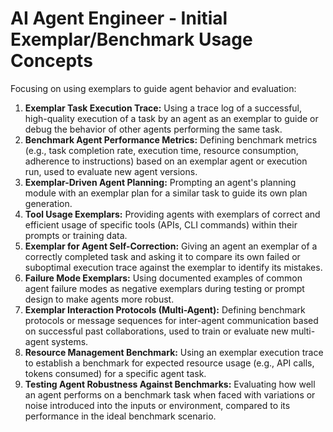 # AI Agent Engineer - Initial Exemplar/Benchmark Usage Concepts

Focusing on using exemplars to guide agent behavior and evaluation:

1.  **Exemplar Task Execution Trace:** Using a trace log of a successful, high-quality execution of a task by an agent as an exemplar to guide or debug the behavior of other agents performing the same task.
2.  **Benchmark Agent Performance Metrics:** Defining benchmark metrics (e.g., task completion rate, execution time, resource consumption, adherence to instructions) based on an exemplar agent or execution run, used to evaluate new agent versions.
3.  **Exemplar-Driven Agent Planning:** Prompting an agent's planning module with an exemplar plan for a similar task to guide its own plan generation.
4.  **Tool Usage Exemplars:** Providing agents with exemplars of correct and efficient usage of specific tools (APIs, CLI commands) within their prompts or training data.
5.  **Exemplar for Agent Self-Correction:** Giving an agent an exemplar of a correctly completed task and asking it to compare its own failed or suboptimal execution trace against the exemplar to identify its mistakes.
6.  **Failure Mode Exemplars:** Using documented examples of common agent failure modes as negative exemplars during testing or prompt design to make agents more robust.
7.  **Exemplar Interaction Protocols (Multi-Agent):** Defining benchmark protocols or message sequences for inter-agent communication based on successful past collaborations, used to train or evaluate new multi-agent systems.
8.  **Resource Management Benchmark:** Using an exemplar execution trace to establish a benchmark for expected resource usage (e.g., API calls, tokens consumed) for a specific agent task.
9.  **Testing Agent Robustness Against Benchmarks:** Evaluating how well an agent performs on a benchmark task when faced with variations or noise introduced into the inputs or environment, compared to its performance in the ideal benchmark scenario. 